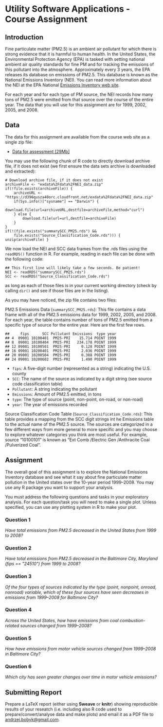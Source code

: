# Utility Software Applications - Course Assignment

## Introduction

Fine particulate matter (PM2.5) is an ambient air pollutant for which there is strong evidence that it is harmful to human health.
In the United States, the Environmental Protection Agency (EPA) is tasked with setting national ambient air quality standards for 
fine PM and for tracking the emissions of this pollutant into the atmosphere. Approximately every 3 years, the EPA releases its 
database on emissions of PM2.5. This database is known as the National Emissions Inventory (NEI). You can read more information 
about the NEI at the EPA National [Emissions Inventory web site](https://www.epa.gov/air-emissions-inventories).

For each year and for each type of PM source, the NEI records how many tons of PM2.5 were emitted from that source over the course 
of the entire year. The data that you will use for this assignment are for 1999, 2002, 2005, and 2008.

## Data

The data for this assignment are available from the course web site as a single zip file:

* [Data for assessment [29Mb]](https://d396qusza40orc.cloudfront.net/exdata%2Fdata%2FNEI_data.zip)

You may use the following chunk of R code to directly download archive file, if it does not exist (we first ensure the data sets 
archive is downloaded and extracted):

```{r setup,echo=FALSE}
# Download archive file, if it does not exist
archiveFile <- "exdata%2Fdata%2FNEI_data.zip"
if(!file.exists(archiveFile)) {
	archiveURL <- "https://d396qusza40orc.cloudfront.net/exdata%2Fdata%2FNEI_data.zip"
	if(Sys.info()["sysname"] == "Darwin") {
		download.file(url=archiveURL,destfile=archiveFile,method="curl")
	} else {
		download.file(url=url,destfile=archiveFile)
	}
}
if(!(file.exists("summarySCC_PM25.rds") && 
	file.exists("Source_Classification_Code.rds"))) { unzip(archiveFile) }
```

We now load the NEI and SCC data frames from the .rds files using the `readRDS()` function in R. For example, reading in each file can be done with the following code:

````
## This first line will likely take a few seconds. Be patient!
NEI <- readRDS("summarySCC_PM25.rds")
SCC <- readRDS("Source_Classification_Code.rds")
````

as long as each of those files is in your current working directory (check by calling `dir()` and see if those files are in the listing).

As you may have noticed, the zip file contains two files:

PM2.5 Emissions Data (`summarySCC_PM25.rds`): This file contains a data frame with all of the PM2.5 emissions data for 1999, 2002,
2005, and 2008. For each year, the table contains number of tons of PM2.5 emitted from a specific type of source for the entire year.
Here are the first few rows.
````
##     fips      SCC Pollutant Emissions  type year
## 4  09001 10100401  PM25-PRI    15.714 POINT 1999
## 8  09001 10100404  PM25-PRI   234.178 POINT 1999
## 12 09001 10100501  PM25-PRI     0.128 POINT 1999
## 16 09001 10200401  PM25-PRI     2.036 POINT 1999
## 20 09001 10200504  PM25-PRI     0.388 POINT 1999
## 24 09001 10200602  PM25-PRI     1.490 POINT 1999
````

* `fips`: A five-digit number (represented as a string) indicating the U.S. county
* `SCC`: The name of the source as indicated by a digit string (see source code classification table)
* `Pollutant`: A string indicating the pollutant
* `Emissions`: Amount of PM2.5 emitted, in tons
* `type`: The type of source (point, non-point, on-road, or non-road)
* `year`: The year of emissions recorded

Source Classification Code Table (`Source_Classification_Code.rds`): This table provides a mapping from the SCC digit strings int he 
Emissions table to the actual name of the PM2.5 source. The sources are categorized in a few different ways from more general to more 
specific and you may choose to explore whatever categories you think are most useful. For example, source “10100101” is known as “Ext
Comb /Electric Gen /Anthracite Coal /Pulverized Coal”.

## Assignment

The overall goal of this assignment is to explore the National Emissions Inventory database and see what it say about fine particulate
matter pollution in the United states over the 10-year period 1999–2008. You may use any R package you want to support your analysis.

You must address the following questions and tasks in your exploratory analysis. For each question/task you will need to make a single
plot. Unless specified, you can use any plotting system in R to make your plot. 

### Question 1

*Have total emissions from PM2.5 decreased in the United States from 1999 to 2008?*

### Question 2

*Have total emissions from PM2.5 decreased in the Baltimore City, Maryland (fips == "24510") from 1999 to 2008?*

### Question 3

*Of the four types of sources indicated by the type (point, nonpoint, onroad, nonroad) variable, which of these four sources have seen decreases in emissions from 1999–2008 for Baltimore City?*

### Question 4

*Across the United States, how have emissions from coal combustion-related sources changed from 1999–2008?*

### Question 5

*How have emissions from motor vehicle sources changed from 1999–2008 in Baltimore City?*

### Question 6

*Which city has seen greater changes over time in motor vehicle emissions?*

## Submitting Report

Prepare a LaTeX report (either using **Sweave** or **knitr**) showing reproducible results of your reseatch (i.e. including also R code 
used to prepare/convert/analyse data and make plots) and email it as a PDF file to andrzej.bobyk@gmail.com. 
